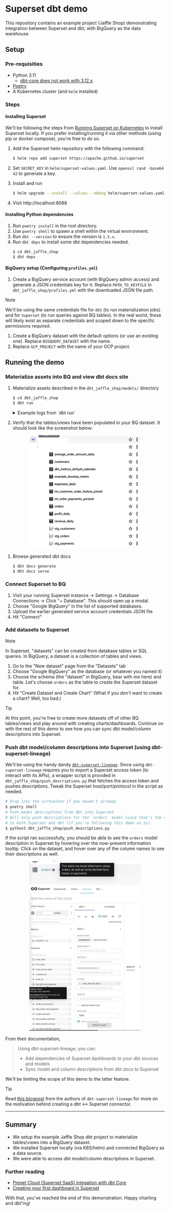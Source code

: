 # Superset dbt demo

This repository contains an example project (Jaffle Shop) demonstrating integration between Superset and dbt, with BigQuery as the data warehouse.

## Setup

### Pre-requisities

- Python 3.11
  - [dbt-core does not work with 3.12.x](https://github.com/dbt-labs/dbt-core/issues/9007#issuecomment-1854738180).
- [Poetry](https://python-poetry.org/docs/#installation)
- A Kubernetes cluster (and `helm` installed)   

### Steps

#### Installing Superset

We'll be following the steps from [Running Superset on Kubernetes](https://superset.apache.org/docs/installation/running-on-kubernetes#running) to install Superset locally. If you prefer installing/running it via other methods (using pip or docker compose), you're free to do so.

1. Add the Superset helm repository with the following command:

    ```bash
    $ helm repo add superset https://apache.github.io/superset
    ```

1. Set `SECRET_KEY` in `helm/superset-values.yaml`. Use `openssl rand -base64 42` to generate a key.
1. Install and run
    ```bash
    $ helm upgrade --install --values --debug helm/superset-values.yaml superset superset/superset
    ```

1. Visit http://localhost:8088

#### Installing Python dependencies

1. Run `poetry install` in the root directory.
1. Use `poetry shell` to spawn a shell within the virtual environment.
1. Run `dbt --version` to ensure the version is `1.5.x`.
1. Run `dbt deps` to install some dbt dependencies needed.
    ```
    $ cd dbt_jaffle_shop
    $ dbt deps
    ```

#### BigQuery setup (Configuring `profiles.yml`)

1. Create a BigQuery service account (with BigQuery admin access) and generate a JSON credentials key for it. Replace `PATH_TO_KEYFILE` in `dbt_jaffle_shop/profiles.yml` with the downloaded JSON file path.
> [!NOTE]
> We'll be using the same credentials file for `dbt` (to run materialization jobs) and for `Superset` (to run queries against BQ tables). In the real world, these will likely exist as separate credentials and scoped down to the specific permissions required.
1. Create a BigQuery dataset with the default options (or use an existing one). Replace `BIGQUERY_DATASET` with the name.
1. Replace `GCP_PROJECT` with the name of your GCP project.


## Running the demo

### Materialize assets into BQ and view dbt docs site

1. Materialize assets described in the `dbt_jaffle_shop/models/` directory
    ```bash
    $ cd dbt_jaffle_shop
    $ dbt run
    ```
    <details>
    <summary>Example logs from `dbt run`</summary>

        $ dbt run
        23:47:38  Running with dbt=1.5.9
        23:47:38  Registered adapter: bigquery=1.5.7
        23:47:38  Unable to do partial parsing because profile has changed
        23:47:39  Found 12 models, 36 tests, 0 snapshots, 4 analyses, 587 macros, 0 operations, 0 seed files, 0 sources, 0 exposures, 4 metrics, 0 groups
        23:47:39
        23:47:40  Concurrency: 1 threads (target='dev')
        23:47:40
        23:47:40  1 of 12 START sql view model my_dataset.stg_customers .......................... [RUN]
        23:47:41  1 of 12 OK created sql view model my_dataset.stg_customers ..................... [CREATE VIEW (0 processed) in 1.20s]
        23:47:41  2 of 12 START sql view model my_dataset.stg_orders ............................. [RUN]
        23:47:44  2 of 12 OK created sql view model my_dataset.stg_orders ........................ [CREATE VIEW (0 processed) in 2.42s]
        23:47:44  3 of 12 START sql view model my_dataset.stg_payments ........................... [RUN]
        23:47:45  3 of 12 OK created sql view model my_dataset.stg_payments ...................... [CREATE VIEW (0 processed) in 1.34s]
        23:47:45  4 of 12 START sql table model my_dataset.dbt_metrics_default_calendar .......... [RUN]
        23:47:51  4 of 12 OK created sql table model my_dataset.dbt_metrics_default_calendar ..... [CREATE TABLE (14.6k rows, 0 processed) in 6.40s]
        23:47:51  5 of 12 START sql table model my_dataset.int_customer_order_history_joined ..... [RUN]
        23:47:59  5 of 12 OK created sql table model my_dataset.int_customer_order_history_joined  [CREATE TABLE (100.0 rows, 4.3 KiB processed) in 7.65s]
        23:47:59  6 of 12 START sql table model my_dataset.int_order_payments_pivoted ............ [RUN]
        23:48:08  6 of 12 OK created sql table model my_dataset.int_order_payments_pivoted ....... [CREATE TABLE (99.0 rows, 6.7 KiB processed) in 8.80s]
        23:48:08  7 of 12 START sql table model my_dataset.example_develop_metric ................ [RUN]
        23:48:08  WARNING: dbt_metrics is going to be deprecated in dbt-core 1.6 in July 2023 as part of the migration to MetricFlow. This package will continue to work with dbt-core 1.5 but a 1.6 version will not be released. If you have any questions, please join us in the #dbt-core-metrics in the dbt Community Slack
        23:48:12  7 of 12 OK created sql table model my_dataset.example_develop_metric ........... [CREATE TABLE (4.0 rows, 229.8 KiB processed) in 4.67s]
        23:48:12  8 of 12 START sql table model my_dataset.orders ................................ [RUN]
        23:48:18  8 of 12 OK created sql table model my_dataset.orders ........................... [CREATE TABLE (99.0 rows, 11.9 KiB processed) in 5.56s]
        23:48:18  9 of 12 START sql table model my_dataset.average_order_amount_daily ............ [RUN]
        23:48:18  WARNING: dbt_metrics is going to be deprecated in dbt-core 1.6 in July 2023 as part of the migration to MetricFlow. This package will continue to work with dbt-core 1.5 but a 1.6 version will not be released. If you have any questions, please join us in the #dbt-core-metrics in the dbt Community Slack
        23:48:23  9 of 12 OK created sql table model my_dataset.average_order_amount_daily ....... [CREATE TABLE (77.0 rows, 116.7 KiB processed) in 5.38s]
        23:48:23  10 of 12 START sql table model my_dataset.expenses_daily ....................... [RUN]
        23:48:23  WARNING: dbt_metrics is going to be deprecated in dbt-core 1.6 in July 2023 as part of the migration to MetricFlow. This package will continue to work with dbt-core 1.5 but a 1.6 version will not be released. If you have any questions, please join us in the #dbt-core-metrics in the dbt Community Slack
        23:48:28  10 of 12 OK created sql table model my_dataset.expenses_daily .................. [CREATE TABLE (55.0 rows, 117.7 KiB processed) in 5.06s]
        23:48:28  11 of 12 START sql table model my_dataset.profit_daily ......................... [RUN]
        23:48:28  WARNING: dbt_metrics is going to be deprecated in dbt-core 1.6 in July 2023 as part of the migration to MetricFlow. This package will continue to work with dbt-core 1.5 but a 1.6 version will not be released. If you have any questions, please join us in the #dbt-core-metrics in the dbt Community Slack
        23:48:33  11 of 12 OK created sql table model my_dataset.profit_daily .................... [CREATE TABLE (55.0 rows, 117.7 KiB processed) in 4.54s]
        23:48:33  12 of 12 START sql table model my_dataset.revenue_daily ........................ [RUN]
        23:48:33  WARNING: dbt_metrics is going to be deprecated in dbt-core 1.6 in July 2023 as part of the migration to MetricFlow. This package will continue to work with dbt-core 1.5 but a 1.6 version will not be released. If you have any questions, please join us in the #dbt-core-metrics in the dbt Community Slack
        23:48:37  12 of 12 OK created sql table model my_dataset.revenue_daily ................... [CREATE TABLE (55.0 rows, 117.7 KiB processed) in 4.48s]
        23:48:37
        23:48:37  Finished running 3 view models, 9 table models in 0 hours 0 minutes and 58.75 seconds (58.75s).
        23:48:37
        23:48:37  Completed successfully
        23:48:37
        23:48:37  Done. PASS=12 WARN=0 ERROR=0 SKIP=0 TOTAL=12

    </details>

1. Verify that the tables/views have been populated in your BQ dataset. It should look like the screenshot below:
<p align="center">
    <img src="./etc/bq-tables.png" width="70%" />
</p>

1. Browse generated dbt docs

    ```
    $ dbt docs generate
    $ dbt docs serve
    ```


### Connect Superset to BQ

1. Visit your running Superset instance -> Settings -> Database Connections -> Click "+ Database". This should open up a modal.
1. Choose "Google BigQuery" in the list of supported databases.
1. Upload the earlier generated service account credentials JSON file
1. Hit "Connect"

### Add datasets to Superset

> [!NOTE]
> In Superset, "datasets" can be created from database tables or SQL queries. In BigQuery, a dataset is a collection of tables and views.

1. Go to the "New dataset" page from the "Datasets" tab
1. Choose "Google BigQuery" as the database (or whatever you named it)
1. Choose the schema (the "dataset" in BigQuery, bear with me here) and table. Let's choose `orders` as the table to create the Superset dataset for.
1. Hit "Create Dataset and Create Chart" (What if you _don't_ want to create a chart? Well, too bad.)

> [!TIP]
> At this point, you're free to create more datasets off of other BQ tables/views and play around with creating charts/dashboards. Continue on with the rest of this demo to see how you can sync dbt model/column descriptions into Superset.

### Push dbt model/column descriptions into Superset (using dbt-superset-lineage)

We'll be using the handy dandy [`dbt-superset-lineage`](https://github.com/slidoapp/dbt-superset-lineage). Since using `dbt-superset-lineage` requires you to export a Superset access token (to interact with its APIs), a wrapper script is provided in `dbt_jaffle_shop/push_descriptions.py` that fetches the access token and pushes descriptions. Tweak the Superset host/port/protocol in the script as needed.

```bash
# Drop into the virtualenv if you haven't already
$ poetry shell
# Push model descriptions from dbt into Superset
# Will only push descriptions for the `orders` model since that's the only dataset present
# in both Superset and dbt (if you're following this demo as is).
$ python3 dbt_jaffle_shop/push_descriptions.py
```

If the script ran successfully, you should be able to see the `orders` model description in Superset by hovering over the now-present information tooltip. Click on the dataset, and hover over any of the column names to see their descriptions as well.

<p align="center">
    <img src="./etc/orders_model_desc.png" width="70%">
    <img src="./etc/orders_column_desc.png" width="70%" style="">
</p>


From their documentation,
> Using dbt-superset-lineage, you can:
>   - Add dependencies of Superset dashboards to your dbt sources and models
>   - Sync model and column descriptions from dbt docs to Superset

We'll be limiting the scope of this demo to the latter feature.

> [!TIP]
> Read [this blogpost](https://engineering.hometogo.com/how-hometogo-connected-dbt-and-superset-to-make-metadata-more-accessible-and-reduce-analytical-2223af539cc6) from the authors of `dbt-superset-lineage` for more on the motivation behind creating a dbt <-> Superset connector.

---

## Summary

- We setup the example Jaffle Shop dbt project to materialize tables/views into a BigQuery dataset.
- We installed Superset locally (via K8S/helm) and connected BigQuery as a data source.
- We were able to access dbt model/column descriptions in Superset.


### Further reading

- [Preset Cloud (Superset SaaS) integation with dbt Core](https://preset.io/blog/dbt-superset-integration-preset/)
- [Creating your first dashboard in Superset](https://superset.apache.org/docs/creating-charts-dashboards/creating-your-first-dashboard/)


With that, you've reached the end of this demonstration. Happy charting and dbt'ing!
